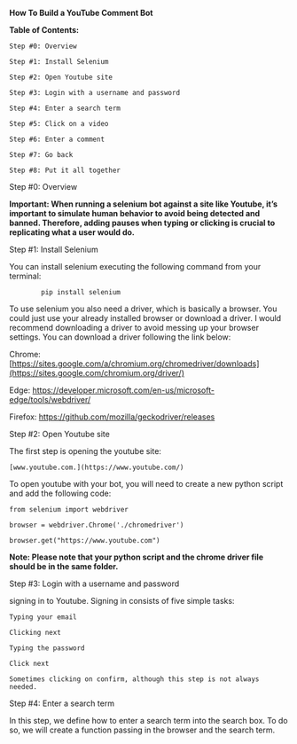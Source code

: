 **How To Build a YouTube Comment Bot**

**Table of Contents:**

    Step #0: Overview

    Step #1: Install Selenium

    Step #2: Open Youtube site

    Step #3: Login with a username and password

    Step #4: Enter a search term

    Step #5: Click on a video

    Step #6: Enter a comment

    Step #7: Go back

    Step #8: Put it all together

Step #0: Overview

**Important: When running a selenium bot against a site like Youtube, it’s important to simulate human behavior to avoid being detected and banned. Therefore, adding pauses when typing or clicking is crucial to replicating what a user would do.**


Step #1: Install Selenium

You can install selenium executing the following command from your terminal:

            pip install selenium
            
To use selenium you also need a driver, which is basically a browser. You could just use your already installed browser or download a driver. I would recommend downloading a driver to avoid messing up your browser settings. You can download a driver following the link below:

Chrome: [https://sites.google.com/a/chromium.org/chromedriver/downloads](https://sites.google.com/chromium.org/driver/)

Edge: https://developer.microsoft.com/en-us/microsoft-edge/tools/webdriver/

Firefox: https://github.com/mozilla/geckodriver/releases


Step #2: Open Youtube site

The first step is opening the youtube site:

    [www.youtube.com.](https://www.youtube.com/)

To open youtube with your bot, you will need to create a new python script and add the following code:

    from selenium import webdriver

    browser = webdriver.Chrome('./chromedriver')

    browser.get("https://www.youtube.com")
    
 **Note: Please note that your python script and the chrome driver file should be in the same folder.**


Step #3: Login with a username and password

signing in to Youtube. Signing in consists of five simple tasks:

    Typing your email

    Clicking next

    Typing the password

    Click next

    Sometimes clicking on confirm, although this step is not always needed.
    
    
Step #4: Enter a search term

In this step, we define how to enter a search term into the search box. To do so, we will create a function passing in the browser and the search term.
    

